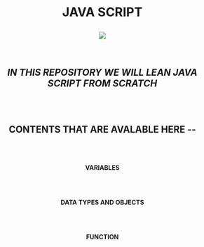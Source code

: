 
 <div id="HEADER" align="center" >
 <h1>
 

**JAVA SCRIPT**

</h1>
</div>


<div img align="center">

<img src='https://media.giphy.com/media/fuJPZBIIqzbt1kAYVc/giphy.gif'> 

</div>

<text align="center" >    


<br>

</br>         
         
 ## ***IN THIS REPOSITORY WE WILL LEAN JAVA SCRIPT FROM SCRATCH***               

<br>
</br>

<div text align="center">


## **CONTENTS THAT ARE AVALABLE HERE --**

<br>
</br>

 **VARIABLES**

<br>
</br>

 **DATA TYPES AND OBJECTS**

 
<br>
</br>

**FUNCTION**
</div>